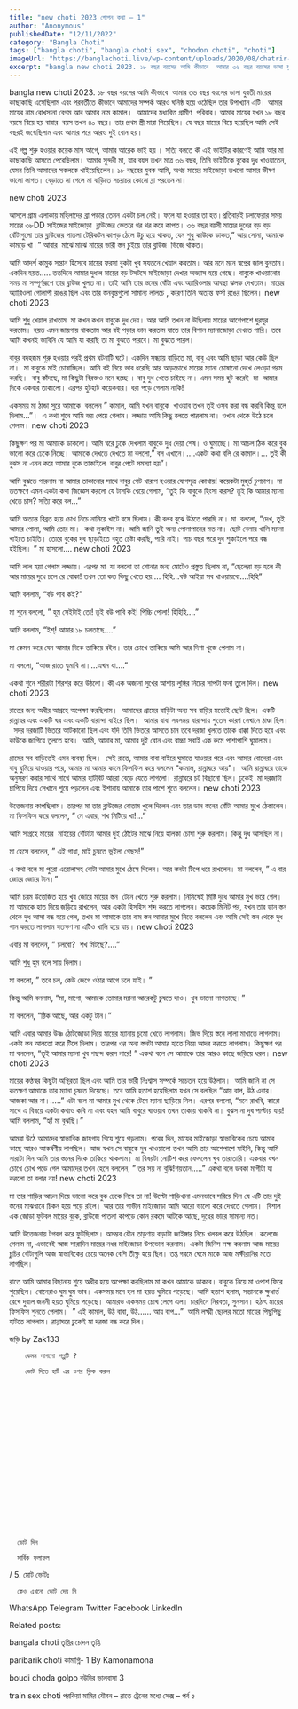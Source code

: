 ```yaml
---
title: "new choti 2023 গোপন কথা – 1"
author: "Anonymous"
publishedDate: "12/11/2022"
category: "Bangla Choti"
tags: ["bangla choti", "bangla choti sex", "chodon choti", "choti"]
imageUrl: "https://banglachoti.live/wp-content/uploads/2020/08/chatrir-maa-150x150.jpg"
excerpt: "bangla new choti 2023. ১৮ বছর বয়সের আমি কীভাবে  আমার ৩৬ বছর বয়সের ডাসা যুবতী মায়ের কাছাকাছি এসেছিলাম এবং পরবর্তীতে কীভাবে আমাদের সম্পর্ক আরও ঘনিষ্ঠ হয়ে ওঠেছিল তার উপাখ্যান এটি। আমার মায়ের নাম রোখসা..."
---
```


bangla new choti 2023. ১৮ বছর বয়সের আমি কীভাবে  আমার ৩৬ বছর বয়সের ডাসা যুবতী মায়ের কাছাকাছি এসেছিলাম এবং পরবর্তীতে কীভাবে আমাদের সম্পর্ক আরও ঘনিষ্ঠ হয়ে ওঠেছিল তার উপাখ্যান এটি। আমার মায়ের নাম রোখসানা বেগম আর আমার নাম কামাল।  আমাদের মধ্যবিত্ত গ্রামীণ  পরিবার। আমার মায়ের যখন ১৮ বছর বয়সে বিয়ে হয় বাবার  বয়স তখন ৪০ বছর। তার প্রথম স্ত্রী মারা গিয়েছিল। যে বছর মায়ের বিয়ে হয়েছিল আমি সেই বছরই জন্মেছিলাম এবং আমার পরে আরও দুই বোন হয়।


এই গল্প শুরু হওয়ার কয়েক মাস আগে, আমার আরেক ভাই হয় । সত্যি বলতে কী এই ভাইটির কারণেই আমি আর মা কাছাকাছি আসতে পেরেছিলাম। আমার সুন্দরী মা, যার বয়স তখন মাত্র ৩৬ বছর, তিনি ভাইটিকে বুকের দুধ খাওয়াতেন, যেমন তিনি আমাদের সকলকে খাইয়েছিলেন। ১৮ বছরের যুবক আমি, অথচ মায়ের মাইজোড়া তখনো আমার ভীষণ ভালো লাগত। বেড়াতে না গেলে মা বাড়িতে সচরাচর কোনো ব্রা পরতেন না।


new choti 2023


আসলে গ্রাম এলাকায় মহিলাদের ব্রা পড়ার তেমন একটা চল নেই। ফলে যা হওয়ার তা হত।প্রতিবারই চলাফেরার সময় মায়ের ৩৮DD সাইজের মাইজোড়া  ব্লাউজের ভেতরে থর থর করে কাপত। ৩৬ বছর বয়সী মায়ের দুধের বড় বড় বোঁটাগুলো তার ব্লাউজের পাতলা টেরিকটন কাপড় ঠেলে উচু হয়ে থাকত, যেন শুধু কাউকে ডাকত,” আয় সোনা, আমাকে কামড়ে খা।” আবার  মাঝে মাঝে মায়ের ভারী স্তন চুইয়ে তার ব্লাউজ  ভিজে থাকত।


আমি আদর্শ কামুক সন্তান হিসেবে মায়ের ফরসা বুকটা খুব সযতনে খেয়াল করতাম। আর মনে মনে স্বপ্নের জাল বুনতাম। একদিন হয়ত….. ততদিনে আমার দুধাল মায়ের বড় টসটসে মাইজোড়া দেখার অভ্যাস হয়ে গেছে। বাবুকে খাওয়ানোর সময় মা সম্পূর্ণরূপে তার ব্লাউজ খুলত না। তাই আমি তার স্তনের বোঁটা এবং অ্যারিওলার আবছা ঝলক দেখতাম। মায়ের অ্যারিওলা গোলাপী রঙের ছিল এবং তার স্তনবৃন্তগুলো সামান্য লালচে , কারণ তিনি অত্যন্ত ফর্সা রঙের ছিলেন। new choti 2023


আমি শুধু খেয়াল রাখতাম  মা কখন কখন বাবুকে দুধ দেয়। আর আমি তখন না উছিলায় মায়ের আশেপাশে ঘুরঘুর করতাম। হয়ত এমন জায়গায় থাকতাম আর বই পড়ার ভান করতাম যাতে তার বিশাল ম্যানাজোড়া দেখতে পারি। তবে আমি কখনই ভাবিনি যে আমি যা করছি তা মা বুঝতে পারবে। মা বুঝতে পারল।












বাবুর বদহজম শুরু হওয়ার পরই প্রথম ঘটনাটি ঘটে। একদিন সন্ধ্যায় বাড়িতে মা, বাবু এবং আমি ছাড়া আর কেউ ছিল না।  মা বাবুকে মাই চোষাচ্ছিল। আমি বই নিয়ে ভাব ধরেছি আর আড়চোখে মায়ের ম্যানা চোষানো দেখে লেওড়া গরম করছি।  বাবু কাঁদছে, মা কিছুটা বিরক্তও মনে হচ্ছে । বাবু দুধ খেতে চাইছে না। এমন সময় হুট করেই  মা  আমার দিকে একবার তাকালো। এরপর হুটহাট কয়েকবার। ধরা পড়ে গেলাম নাকি!


একসময় মা ঠান্ডা সুরে আমাকে  বললেন ” কামাল, আমি যখন বাবুকে  খাওয়াব তখন তুই ওসব করা বন্ধ করবি কিন্তু বলে দিলাম…”।  এ কথা শুনে আমি ভয় পেয়ে গেলাম। লজ্জায় আমি কিছু বলতে পারলাম না। ওখান থেকে উঠে চলে গেলাম। new choti 2023


কিছুক্ষণ পর মা আমাকে ডাকলো। আমি ঘরে ঢুকে দেখলাম বাবুকে দুধ দেয়া শেষ। ও ঘুমাচ্ছে। মা আচল ঠিক করে বুক ভালো করে ঢেকে নিচ্ছে। আমাকে দেখতে দেখতে মা বললো,” বস এখানে।….একটা কথা বলি রে কামাল।… তুই কী বুঝস না এমন করে আমার বুকে তাকাইলে  বাবুর পেটে সমস্যা হয়”।


আমি বুঝতে পারলাম না আমার তাকানোর সাথে বাবুর পেট খারাপ হওয়ার যোগসূত্র কোথায়! কয়েকটা মুহূর্ত চুপচাপ। মা ততক্ষণে এমন একটা কথা জিজ্ঞেস করলো যে টাসকি খেয়ে গেলাম, “তুই কি বাবুকে হিংসা করস? তুই কি আমার ম্যানা খেতে চাস? সত্যি করে বল…”


আমি অত্যন্ত বিব্রত হয়ে চোখ নিচে নামিয়ে খাটে বসে ছিলাম। কী বলব বুঝে উঠতে পারছি না। মা  বললো, “দেখ, তুই আমার পোলা, আমি তোর মা।  কথা লুকাইস না। আমি জানি তুই অন্য পোলাপানের মত না। ছোট বেলায় খালি ম্যানা খাইতে চাইতি। তোরে বুকের দুধ ছাড়াইতে বহুত চেষ্টা করছি, পারি নাই। পাচ বছর পরে দুধ শুকাইলে পরে বন্ধ হইছিল। ” মা হাসলো…. new choti 2023


আমি লাল হয়া গেলাম লজ্জায়। এরপর মা  যা বললো তা শোনার জন্য মোটেও প্রস্তুত ছিলাম না, “ছেলেরা বড় হলে কী আর মায়ের দুধে চলে রে বোকা! তখন তো কত কিছু খেতে হয়…. হিহি…বউ আইয়া সব খাওয়ায়বো….হিহি”


আমি বললাম, “বউ পাব কই?”


মা শুনে বললো, ” হুম সেইটাই তো! তুই বউ পাবি কই! পিচ্চি পোলা! হিহিহি….”


আমি বললাম, “ইশ্! আমার ১৮ চলতাছে….”


মা কেমন করে যেন আমার দিকে তাকিয়ে রইল। তার চোখে তাকিয়ে আমি আর দিশা খুজে পেলাম না।


মা বললো, “আজ রাতে ঘুমাবি না।…এখন যা….”

একথা শুনে শরীরটা শিরশর করে উঠলো। কী এক অজানা সুখের আশায় লুঙ্গির নিচের সাপটা ফনা তুলে দিল। new choti 2023


রাতের জন্য অধীর আগ্রহে অপেক্ষা করছিলাম।  আমাদের গ্রামের বাড়িটা অন্য সব বাড়ির মতোই ছোট ছিল। একটি রান্নাঘর এবং একটি ঘর এবং একটি বারান্দা বাইরে ছিল।  আমার বাবা সবসময় বারান্দায় শুতেন কারণ সেখানে ঠাণ্ডা ছিল।  সদর দরজাটি ভিতরে আটকানো ছিল এবং যদি তিনি ভিতরে আসতে চান তবে দরজা খুলতে তাকে ধাক্কা দিতে হবে এবং কাউকে জাগিয়ে তুলতে হবে।  আমি, আমার মা, আমার দুই বোন এবং বাচ্চা সবাই এক রুমে পাশাপাশি ঘুমালাম।


গ্রামের সব বাড়িতেই এমন ব্যবস্থা ছিল।  সেই রাতে, আমার বাবা বাইরে ঘুমাতে যাওয়ার পরে এবং আমার বোনেরা এবং বাবু ঘুমিয়ে যাওয়ার পরে, আমার মা আমার কানে ফিসফিস করে বললেন “কামাল, রান্নাঘরে আয়”।  আমি রান্নাঘরে তাকে অনুসরণ করার সাথে সাথে আমার হার্টবিট আরো বেড়ে যেতে লাগলো। রান্নাঘরে চট বিছানো ছিল। ঢুকেই  মা দরজাটা চাপিয়ে দিয়ে সেখানে শুয়ে পড়লেন এবং ইশারায় আমাকে তার পাশে শুতে বললেন। new choti 2023


উত্তেজনায় কাপছিলাম। তারপর মা তার ব্লাউজের বোতাম খুলে দিলেন এবং তার ডান স্তনের বোঁটা আমার মুখে ঠেকালেন। মা ফিসফিস করে বললেন, ” নে এবার, শখ মিটিয়ে খা!…”

আমি সাগ্রহে মায়ের  মাইয়ের বোঁটাটা আমার দুই ঠোঁটের মাঝে নিয়ে হালকা চোষা শুরু করলাম। কিন্তু দুধ আসছিল না।


মা হেসে বললেন, ” এই গাধা, মাই চুষতে ভুইলা গেছস!”

এ কথা বলে মা পুরো এরোলাসহ বোটা আমার মুখে ঠেসে দিলেন। আর স্তনটা টিপে ধরে রাখলেন। মা বললেন, ” এ বার জোরে জোরে টান।”


আমি চরম উত্তেজিত হয়ে খুব জোরে মায়ের স্তন  টেনে খেতে শুরু করলাম। নিমিষেই মিষ্টি দুধে আমার মুখ ভরে গেল। মা আমাকে হাত দিয়ে জড়িয়ে রাখলেন, আর একটা হিসহিস শব্দ করতে লাগলেন। কয়েক মিনিট পর, যখন তার ডান স্তন থেকে দুধ আসা বন্ধ হয়ে গেল, তখন মা আমাকে তার বাম স্তন আমার মুখে নিতে বললেন এবং আমি সেই স্তন থেকে দুধ পান করতে লাগলাম যতক্ষণ না এটিও খালি হয়ে যায়। new choti 2023


এবার মা বললেন, ” চলবো?  শখ মিটছে?….”


আমি শুধু হুম বলে সায় দিলাম।


মা বললো, ” তবে চল, কেউ জেগে ওঠার আগে চলে যাই। ”


কিন্তু আমি বললাম, “মা, মাগো, আমাকে তোমার ম্যানা আরেকটু চুষতে দাও। খুব ভালো লাগতাছে।”


মা বললেন, “ঠিক আছে, আর একটু টান।”


আমি এবার আমার উষ্ণ ঠোটজোড়া দিয়ে মায়ের ম্যানায় চুমো খেতে লাগলাম। জিভ দিয়ে স্তনে লালা মাখাতে লাগলাম। একটা স্তন আলতো করে টিপে দিলাম। তারপর ওর অন্য স্তনটা আমার হাতে নিয়ে আদর করতে লাগলাম। কিছুক্ষণ পর মা বললেন, “তুই আমার ম্যানা খুব পছন্দ করস নারে! ” একথা বলে সে আমাকে তার আরও কাছে জড়িয়ে ধরল। new choti 2023


মায়ের কণ্ঠস্বর কিছুটা অস্থিরতা ছিল এবং আমি তার ভারী নিঃশ্বাস সম্পর্কে সচেতন হয়ে উঠলাম।  আমি জানি না সে কতক্ষণ আমাকে তার ম্যানা চুষতে দিয়েছে। তবে আমি হতাশ হয়েছিলাম যখন সে বলছিল “আয় বাপ, উঠ এবার। আজকা আর না।…..” এটা বলে মা আমার মুখ থেকে টেনে ম্যানা ছাড়িয়ে নিল। এরপর বললো, “মনে রাখবি, কারো সাথে এ বিষয়ে একটা কথাও কবি না এবং যহন আমি বাবুরে খাওয়াব তখন তাকায় থাকবি না। বুঝস না দুধ পাল্টায় যায়! আমি বললাম, “হ্যাঁ মা বুঝছি।”


আমরা উঠে আমাদের স্বাভাবিক জায়গায় গিয়ে শুয়ে পড়লাম। পরের দিন, মায়ের মাইজোড়া স্বাভাবিকের চেয়ে আমার কাছে আরও আকর্ষণীয় লাগছিল। আজ যখন সে বাবুকে দুধ খাওয়ালো তখন আমি তার আশেপাশে যাইনি, কিন্তু আমি সারাটা দিন আমি তার স্তনের দিকে তাকিয়ে থাকলাম। মা বিষয়টা নোটিশ করে ফেললেন খুব তারাতারি। একবার যখন চোখে চোখ পড়ে গেল আমাদের তখন হেসে বললেন, ” তর সয় না বুঝি!শয়তান…..” একথা বলে ডবকা মাগীটা যা করলো তা বলার নয়! new choti 2023


মা তার শাড়ির আচল দিয়ে ভালো করে বুক ঢেকে নিবে তা না! উল্টো শাড়িখানা এমনভাবে সরিয়ে দিল যে এটি তার দুই স্তনের মাঝখানে চিকন হয়ে পড়ে রইল। আর তার গাভীন মাইজোড়া আমি আরো ভালো করে দেখতে পেলাম।  বিশাল এক জোড়া ফুটবল মায়ের বুকে, ব্লাউজে পাতলা কাপড়ে কোন রকমে আটকে আছে, দুধের ভারে সামান্য নত।


আমি উত্তেজনায় টগবগ করে ফুটছিলাম। অসম্ভব যৌন তাড়ণায় বাড়াটা জাইঙ্গার নিচে খলবল করে উঠছিল। কলেজে গেলাম না, এভাবেই আজ সারাদিন মায়ের নধর মাইজোড়া উপভোগ করলাম। একটা জিনিস লক্ষ করলাম আজ মায়ের চুচির বোঁটাগুলি আজ স্বাভাবিকের চেয়ে অনেক বেশি তীক্ষ্ণ হয়ে ছিল। তপ্ত গরমে ঘেমে মাকে আজ মক্ষীরানির মতো লাগছিল।


রাতে আমি আমার বিছানায় শুয়ে অধীর হয়ে অপেক্ষা করছিলাম মা কখন আমাকে ডাকবে। বাবুকে নিয়ে মা ওপাশ ফিরে শুয়েছিল। বোনেরাও ঘুম ঘুম ভাব। একসময় মনে হল মা হয়ত ঘুমিয়ে পড়েছে। আমি হতাশ হলাম, সন্তানকে ক্ষুধার্ত  রেখে দুধাল জননী হয়ত ঘুমিয়ে পড়েছে। আমারও একসময় চোখ লেগে এল। চারদিনে নিরবতা, সুনসান। হঠাৎ মায়ের ফিসফিস শুনতে পেলাম।  ” এই কামাল, উঠ বাবা, উঠ…… আয় বাপ…”  আমি লক্ষ্মী ছেলের মতো মায়ের পিছুপিছু হাটতে লাগলাম। রান্নাঘরে ঢুকেই মা দরজা বন্ধ করে দিল।


জড়ি by Zak133


 
 
 
        কেমন লাগলো গল্পটি ?      
 
        ভোট দিতে হার্ট এর ওপর ক্লিক করুন      
 
 
 
 
 
 
 
 
 
 
 
 
 
 
 
 
 
 
 
 
 
      ভোট দিন    
 
      সার্বিক ফলাফল 
 / 5. মোট ভোটঃ 
 
 
      কেও এখনো ভোট দেয় নি    
 
 
 
 
WhatsApp
Telegram
Twitter
Facebook
LinkedIn




Related posts:






bangala choti তৃপ্তির চোদন তৃপ্তি




paribarik choti কামাগ্নি- 1 By Kamonamona




boudi choda golpo বউদির ভালবাসা 3




train sex choti পরকিয়া মামির যৌবন – রাতে ট্রেনের মধ্যে সেক্স – পর্ব ৫
